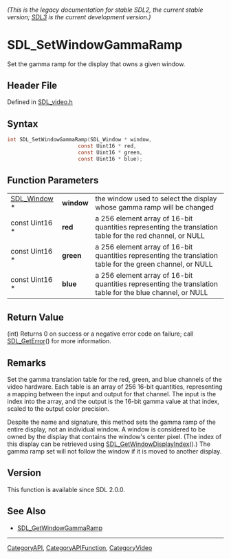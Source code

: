###### (This is the legacy documentation for stable SDL2, the current stable version; [SDL3](https://wiki.libsdl.org/SDL3/) is the current development version.)
# SDL_SetWindowGammaRamp

Set the gamma ramp for the display that owns a given window.

## Header File

Defined in [SDL_video.h](https://github.com/libsdl-org/SDL/blob/SDL2/include/SDL_video.h)

## Syntax

```c
int SDL_SetWindowGammaRamp(SDL_Window * window,
                       const Uint16 * red,
                       const Uint16 * green,
                       const Uint16 * blue);
```

## Function Parameters

|                            |            |                                                                                                            |
| -------------------------- | ---------- | ---------------------------------------------------------------------------------------------------------- |
| [SDL_Window](SDL_Window) * | **window** | the window used to select the display whose gamma ramp will be changed                                     |
| const Uint16 *             | **red**    | a 256 element array of 16-bit quantities representing the translation table for the red channel, or NULL   |
| const Uint16 *             | **green**  | a 256 element array of 16-bit quantities representing the translation table for the green channel, or NULL |
| const Uint16 *             | **blue**   | a 256 element array of 16-bit quantities representing the translation table for the blue channel, or NULL  |

## Return Value

(int) Returns 0 on success or a negative error code on failure; call
[SDL_GetError](SDL_GetError)() for more information.

## Remarks

Set the gamma translation table for the red, green, and blue channels of
the video hardware. Each table is an array of 256 16-bit quantities,
representing a mapping between the input and output for that channel. The
input is the index into the array, and the output is the 16-bit gamma value
at that index, scaled to the output color precision.

Despite the name and signature, this method sets the gamma ramp of the
entire display, not an individual window. A window is considered to be
owned by the display that contains the window's center pixel. (The index of
this display can be retrieved using
[SDL_GetWindowDisplayIndex](SDL_GetWindowDisplayIndex)().) The gamma ramp
set will not follow the window if it is moved to another display.

## Version

This function is available since SDL 2.0.0.

## See Also

- [SDL_GetWindowGammaRamp](SDL_GetWindowGammaRamp)

----
[CategoryAPI](CategoryAPI), [CategoryAPIFunction](CategoryAPIFunction), [CategoryVideo](CategoryVideo)

